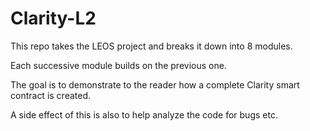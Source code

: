 # Clarity-L2

This repo takes the LEOS project and breaks it down into 8 modules.

Each successive module builds on the previous one.

The goal is to demonstrate to the reader how a complete Clarity smart contract is created.

A side effect of this is also to help analyze the code for bugs etc.
